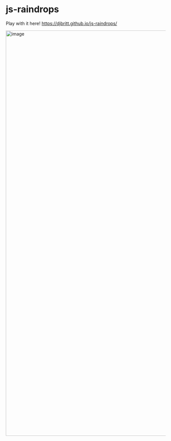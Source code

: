 # js-raindrops

Play with it here!
https://djbritt.github.io/js-raindrops/

<img width="1278" alt="image" src="https://user-images.githubusercontent.com/28036018/216797948-ba688604-be03-40ef-90ea-8f1786cdc988.png">
